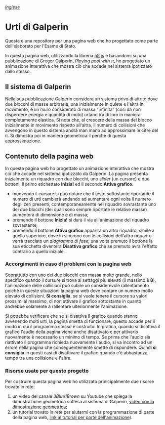 [*Inglese*]()

# Urti di Galperin

Questa è una repository per una pagina web che ho progettato come parte dell'elaborato per l'Esame di Stato.

In questa pagina web, utilizzando la libreria [p5.js](https://p5js.org/) e basandomi su una pubblicazione di Gregor Galperin, [*Playing pool with π*](https://www.maths.tcd.ie/~lebed/Galperin.%20Playing%20pool%20with%20pi.pdf), ho progettato un animazione interattiva che mostra ciò che accade nel sistema ipotizzato dallo stesso.

## Il sistema di Galperin

Nella sua pubblicazione Galperin considera un sistema privo di attrito dove due blocchi di masse arbitrarie, una inizialmente in quiete e l'altra in movimento, e un muro considerato di massa "infinita" (così da non disperdere energia e quantità di moto) urtano tra di loro in maniera completamente elastica.
Si nota che, al crescere della massa del blocco inizialmente in movimento rispetto all'altra, il numero di collisioni che avvengono in questo sistema andrà man mano ad approssimare le cifre del π.
Si dimostra poi in maniera geometrica il perchè di questa approssimazione.

## Contenuto della pagina web

In questa pagina web ho progettato un animazione interattiva che mostra ciò che accade nel sistema ipotizzato da Galperin.
La pagina presenta inizialmente un riquadro con due blocchi, uno *slider* (un cursore) e due bottoni, il primo etichettato **Inizia!** ed il secondo **Attiva grafico**.

+ muovendo il cursore si può notare che il testo sottostante riportante il numero di urti cambierà andando ad aumentare ogni volta il numero degli zeri presenti, contemporaneamente nel riquadro sovrastante uno dei due blocchi (dei quali sono sempre riportate le relative masse) aumenterà di dimensione e di massa;
+ premendo il bottone **Inizia!** si darà il via all'animazione del riquadro sovrastante;
+ premendo il bottone **Attiva grafico** apparirà un altro riquadro, simile a quello superiore, dove in sincrono con le collisioni dell'altro riquadro verrà tracciato un *diagramma di fase*; una volta premuto il bottone la sua eticchetta diventerà **Disattiva grafico** che se premuto avrà l'effetto contrario a quello iniziale.

### Accorgimenti in caso di problemi con la pagina web

Soprattutto con uno dei due blocchi con massa molto grande, nello specifico quando il cursure si trova ai settaggi più elevati (il massimo è **8**), l'animazione delle collisioni può subire un considerevole rallentamento poichè in queste situazioni la pagina web dove contare un numero molto elevato di collisioni.
**Si consiglia**, se si vuole tenere il cursore su valori prossimi al massimo, di non attivare il grafico sottostante in quanto andrebbe solamente a rallentare ulteriormente l'animazione.

Si potrebbe verificare che se si disattiva il grafico quando stanno avvenendo molti urti, la pagina smetta di funzionare; questo accade per il modo in cui il programma stesso è costruito. In pratica, quando si disattiva il grafico l'audio della pagina viene anche disattivato e per attivarlo nuovamente è necessario un minimo di tempo. Se prima che l'audio sia riattivato il programma richieda nuovamente l'audio, si va incontro ad un errore nella pagina che conseguentemente smette di rispondere.
Quindi **si consiglia** in questi casi di disattivare il grafico quando c'è abbastanza tempo tra una collisione e l'altra.

### Risorse usate per questo progetto

Per costruire questa pagina web ho utilizzato prinicipalmente due risorse trovate in rete:

1. un video del canale *3Blue1Brown* su Youtube che spiega la dimostrazione geometrica sottesa al sistema di Galperin, [video con la dimostrazione geometrica](https://www.youtube.com/watch?v=jsYwFizhncE);
2. un tutorial trovato in rete per aiutarmi con la programmazione di parte della pagina web, [link al tutorial per parte dell'animazione](https://thecodingtrain.com/CodingChallenges/139-pi-collisions.html)).

